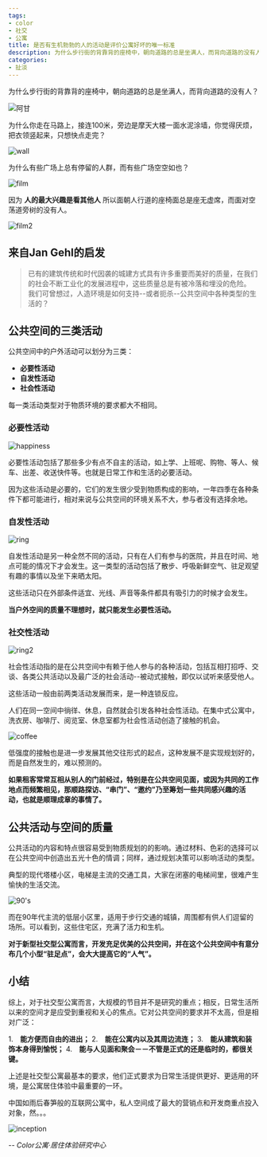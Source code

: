```yaml
---
tags: 
- color 
- 社交 
- 公寓
title: 是否有生机勃勃的人的活动是评价公寓好坏的唯一标准
description: 为什么步行街的背靠背的座椅中，朝向道路的总是坐满人，而背向道路的没有人？为什么你走在马路上，接连100米，旁边是摩天大楼一面水泥涂墙，你觉得厌烦，把衣领竖起来，只想快点走完？为什么有些广场上总有停留的人群，而有些广场空空如也？
categories: 
- 扯淡
---
```



为什么步行街的背靠背的座椅中，朝向道路的总是坐满人，而背向道路的没有人？

![阿甘](./u18.jpg)

为什么你走在马路上，接连100米，旁边是摩天大楼一面水泥涂墙，你觉得厌烦，把衣领竖起来，只想快点走完？

![wall](./u28.png)

为什么有些广场上总有停留的人群，而有些广场空空如也？

![film](./u16.jpg)

因为
**人的最大兴趣是看其他人**
所以面朝人行道的座椅面总是座无虚席，而面对空荡道旁树的没有人。

![film2](./u24.jpg)

## 来自Jan Gehl的启发

>已有的建筑传统和时代因袭的城建方式具有许多重要而美好的质量，在我们的社会不断工业化的发展进程中，这些质量总是有被冷落和埋没的危险。
>我们可曾想过，人造环境是如何支持--或者扼杀--公共空间中各种类型的生活的？

## 公共空间的三类活动

公共空间中的户外活动可以划分为三类：

* **必要性活动**
* **自发性活动**
* **社会性活动**

每一类活动类型对于物质环境的要求都大不相同。

### 必要性活动

![happiness](./u32.png)

必要性活动包括了那些多少有点不自主的活动，如上学、上班呢、购物、等人、候车、出差、收送快件等。也就是日常工作和生活的必要活动。

因为这些活动是必要的，它们的发生很少受到物质构成的影响，一年四季在各种条件下都可能进行，相对来说与公共空间的环境关系不大，参与者没有选择余地。

### 自发性活动

![ring](./u48.jpg)

自发性活动是另一种全然不同的活动，只有在人们有参与的医院，并且在时间、地点可能的情况下才会发生。这一类型的活动包括了散步、呼吸新鲜空气、驻足观望有趣的事情以及坐下来晒太阳。

这些活动只在外部条件适宜、光线、声音等条件都具有吸引力的时候才会发生。

**当户外空间的质量不理想时，就只能发生必要性活动。**

### 社交性活动

![ring2](./u52.jpg)

社会性活动指的是在公共空间中有赖于他人参与的各种活动，包括互相打招呼、交谈、各类公共活动以及最广泛的社会活动--被动式接触，即仅以试听来感受他人。

这些活动一般由前两类活动发展而来，是一种连锁反应。

人们在同一空间中徜徉、休息，自然就会引发各种社会性活动。在集中式公寓中，洗衣房、咖啡厅、阅览室、休息室都为社会性活动创造了接触的机会。

![coffee](./u50.jpg)

低强度的接触也是进一步发展其他交往形式的起点，这种发展不是实现规划好的，而是自然发生的，难以预测的。

**如果租客常常互相从别人的门前经过，特别是在公共空间见面，或因为共同的工作地点而频繁相见，那顺路探访、“串门”、“邀约”乃至筹划一些共同感兴趣的活动，也就是顺理成章的事情了。**


## 公共活动与空间的质量

公共活动的内容和特点很容易受到物质规划的的影响。通过材料、色彩的选择可以在公共空间中创造出五光十色的情调；同样，通过规划决策可以影响活动的类型。

典型的现代塔楼小区，电梯是主流的交通工具，大家在闭塞的电梯间里，很难产生愉快的生活交流。

![90's](./u66.jpg)

而在90年代主流的低层小区里，适用于步行交通的城镇，周围都有供人们逗留的场所。可以看到，这些住宅区，充满了活力和生机。

**对于新型社交型公寓而言，开发充足优美的公共空间，并在这个公共空间中有意分布几个小型“驻足点”，会大大提高它的“人气”。**

## 小结

综上，对于社交型公寓而言，大规模的节目并不是研究的重点；相反，日常生活所以来的空间才是应受到重视和关心的焦点。它对公共空间的要求并不太高，但是相对广泛：

1.　**能方便而自由的进出；**
2.　**能在公寓内以及其周边流连；**
3.　**能从建筑和装饰本身得到愉悦；**
4.　**能与人见面和聚会－－不管是正式的还是临时的，都很关键。**

上述是社交型公寓最基本的要求，他们正式要求为日常生活提供更好、更适用的环境，是公寓居住体验中最重要的一环。



中国如雨后春笋般的互联网公寓中，私人空间成了最大的营销点和开发商重点投入对象，然。。。

![inception](./u79.png)
  


_-- Color公寓·居住体验研究中心_
